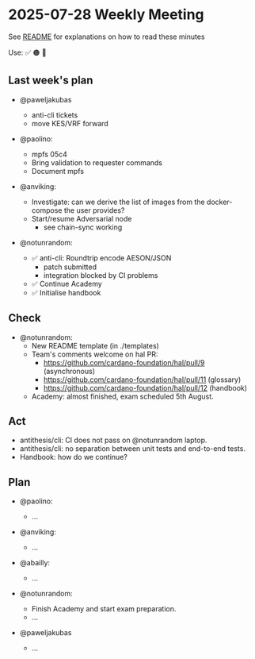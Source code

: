 # 2025-07-28 Weekly Meeting

See [README](README.md) for explanations on how to read these minutes

Use: ✅ 🟠 🔴 

## Last week's plan

* @paweljakubas
  * anti-cli tickets
  * move KES/VRF forward 

* @paolino:
  * mpfs 05c4
  * Bring validation to requester commands
  * Document mpfs 

* @anviking:
  * Investigate: can we derive the list of images from the docker-compose the user provides?
  * Start/resume Adversarial node 
    * see chain-sync working

* @notunrandom:
  * ✅ anti-cli: Roundtrip encode AESON/JSON
    - patch submitted
    - integration blocked by CI problems
  * ✅ Continue Academy
  * ✅ Initialise handbook

## Check

* @notunrandom:
  * New README template (in ./templates)
  * Team's comments welcome on hal PR:
    - <https://github.com/cardano-foundation/hal/pull/9> (asynchronous)
    - <https://github.com/cardano-foundation/hal/pull/11> (glossary)
    - <https://github.com/cardano-foundation/hal/pull/12> (handbook)
  * Academy: almost finished, exam scheduled 5th August.

## Act

* antithesis/cli: CI does not pass on @notunrandom laptop.
* antithesis/cli: no separation between unit tests and end-to-end tests.
* Handbook: how do we continue?

## Plan

* @paolino:
  * ...

* @anviking:
  * ...

* @abailly:
  * ...

* @notunrandom:
  * Finish Academy and start exam preparation.
  * ...

* @paweljakubas
  * ...

